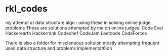 # rkl_codes
my attempt at  data structure algo : using these in solving online judge problems
These are solutions attempted by me on online judges:
Code Eval
Hackerearth
Hackerrank
Codechef
CodeJam
Leetcode
CodeForces

There is also a folder for miscleneous soltuion mostly attempting frequent used
data structure and problems implementat6ion


